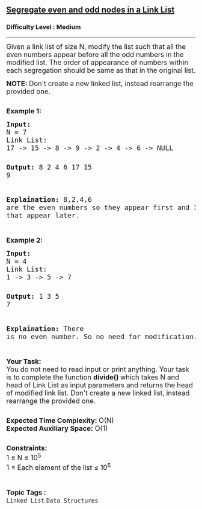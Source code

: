 <h2><a href="https://www.geeksforgeeks.org/problems/segregate-even-and-odd-nodes-in-a-linked-list5035/1?page=2&category=Linked%20List&sortBy=submissions">Segregate even and odd nodes in a Link List</a></h2><h3>Difficulty Level : Medium</h3><hr><div class="problems_problem_content__Xm_eO"><p><span style="font-size: 18px;">Given a link list of size N, modify the list such that all the even numbers appear before all the odd numbers in the modified list. The order of appearance of numbers within each segregation should be same as that in the original list.</span></p>
<p><strong><span style="font-size: 18px;">NOTE:&nbsp;</span></strong><span style="font-size: 18px;">Don't create a new linked list, instead rearrange the provided one.</span></p>
<p><br><span style="font-size: 18px;"><strong>Example 1:</strong></span></p>
<pre><span style="font-size: 18px;"><strong>Input: </strong>
N = 7
Link List:
17 -&gt; 15 -&gt; 8 -&gt; 9 -&gt; 2 -&gt; 4 -&gt; 6 -&gt; NULL</span>

<span style="font-size: 18px;"><strong>Output:</strong> 8 2 4 6 17 15 9</span>

<span style="font-size: 18px;"><strong>Explaination:</strong> 8,2,4,6 are the even numbers 
so they appear first and 17,15,9 are odd 
numbers that appear later.</span></pre>
<p><br><span style="font-size: 18px;"><strong>Example 2:</strong></span></p>
<pre><span style="font-size: 18px;"><strong>Input:</strong>
N = 4
Link List:
1 -&gt; 3 -&gt; 5 -&gt; 7</span>

<span style="font-size: 18px;"><strong>Output:</strong> 1 3 5 7</span>

<span style="font-size: 18px;"><strong>Explaination:</strong> There is no even number. 
So no need for modification.</span></pre>
<p><br><span style="font-size: 18px;"><strong>Your Task:</strong><br>You do not need to read input or print anything. Your task is to complete the function <strong>divide() </strong>which takes N and head of Link List as input parameters and returns the head of modified link list. Don't create a new linked list, instead rearrange the provided one.</span></p>
<p><br><span style="font-size: 18px;"><strong>Expected Time Complexity: </strong>O(N)<br><strong>Expected Auxiliary Space:</strong> O(1)</span></p>
<p><br><span style="font-size: 18px;"><strong>Constraints:</strong><br>1 ≤ N ≤ 10<sup>5</sup><br>1 ≤ Each element of the list ≤ 10<sup>5</sup></span></p></div><br><p><span style=font-size:18px><strong>Topic Tags : </strong><br><code>Linked List</code>&nbsp;<code>Data Structures</code>&nbsp;